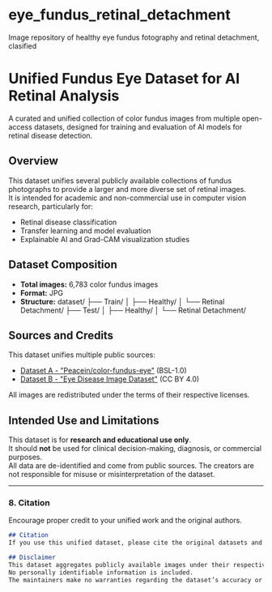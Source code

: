 # eye_fundus_retinal_detachment
Image repository of healthy eye fundus fotography and retinal detachment, clasified

# Unified Fundus Eye Dataset for AI Retinal Analysis
A curated and unified collection of color fundus images from multiple open-access datasets, designed for training and evaluation of AI models for retinal disease detection.

## Overview
This dataset unifies several publicly available collections of fundus photographs to provide a larger and more diverse set of retinal images.  
It is intended for academic and non-commercial use in computer vision research, particularly for:
- Retinal disease classification
- Transfer learning and model evaluation
- Explainable AI and Grad-CAM visualization studies

## Dataset Composition
- **Total images:** 6,783 color fundus images
- **Format:** JPG
- **Structure:**
    dataset/
  ├── Train/
  │ ├── Healthy/
  │ └── Retinal Detachment/
  ├── Test/
  │ ├── Healthy/
  │ └── Retinal Detachment/

## Sources and Credits

This dataset unifies multiple public sources:

- [Dataset A - "Peacein/color-fundus-eye"](https://huggingface.co/datasets/Peacein/color-fundus-eye) (BSL-1.0)
- [Dataset B - "Eye Disease Image Dataset"](https://data.mendeley.com/datasets/s9bfhswzjb/1) (CC BY 4.0)

All images are redistributed under the terms of their respective licenses.

## Intended Use and Limitations
This dataset is for **research and educational use only**.  
It should **not** be used for clinical decision-making, diagnosis, or commercial purposes.  
All data are de-identified and come from public sources. The creators are not responsible for misuse or misinterpretation of the dataset.


---

### 8. **Citation**
Encourage proper credit to your unified work and the original authors.

```markdown
## Citation
If you use this unified dataset, please cite the original datasets and this repository:

## Disclaimer
This dataset aggregates publicly available images under their respective licenses.  
No personally identifiable information is included.  
The maintainers make no warranties regarding the dataset’s accuracy or suitability for clinical use.
